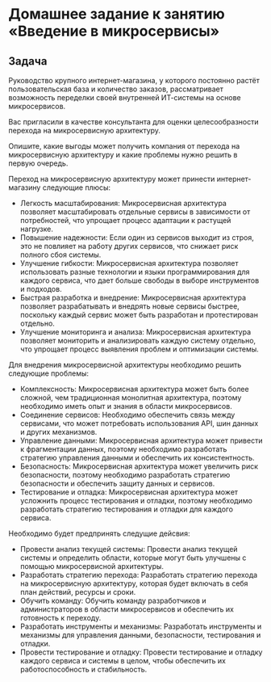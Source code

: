 # Домашнее задание к занятию «Введение в микросервисы»

## Задача

Руководство крупного интернет-магазина, у которого постоянно растёт пользовательская база и количество заказов, рассматривает возможность переделки своей внутренней   ИТ-системы на основе микросервисов. 

Вас пригласили в качестве консультанта для оценки целесообразности перехода на микросервисную архитектуру. 

Опишите, какие выгоды может получить компания от перехода на микросервисную архитектуру и какие проблемы нужно решить в первую очередь.

Переход на микросервисную архитектуру может принести интернет-магазину следующие плюсы:         
- Легкость масштабирования: Микросервисная архитектура позволяет масштабировать отдельные сервисы в зависимости от потребностей, что упрощает процесс адаптации к растущей нагрузке.     
- Повышение надежности: Если один из сервисов выходит из строя, это не повлияет на работу других сервисов, что снижает риск полного сбоя системы.    
- Улучшение гибкости: Микросервисная архитектура позволяет использовать разные технологии и языки программирования для каждого сервиса, что дает больше свободы в выборе инструментов и подходов.    
- Быстрая разработка и внедрение: Микросервисная архитектура позволяет разрабатывать и внедрять новые сервисы быстрее, поскольку каждый сервис может быть разработан и протестирован отдельно.     
- Улучшение мониторинга и анализа: Микросервисная архитектура позволяет мониторить и анализировать каждую систему отдельно, что упрощает процесс выявления проблем и оптимизации системы.    

Для внедрения микросервисной архитектуры необходимо решить следующие проблемы:         
- Комплексность: Микросервисная архитектура может быть более сложной, чем традиционная монолитная архитектура, поэтому необходимо иметь опыт и знания в области микросервисов.         
- Соединение сервисов: Необходимо обеспечить связь между сервисами, что может потребовать использования API, шин данных и других механизмов.     
- Управление данными: Микросервисная архитектура может привести к фрагментации данных, поэтому необходимо разработать стратегию управления данными и обеспечить их консистентность.       
- Безопасность: Микросервисная архитектура может увеличить риск безопасности, поэтому необходимо разработать стратегию безопасности и обеспечить защиту данных и сервисов.        
- Тестирование и отладка: Микросервисная архитектура может усложнить процесс тестирования и отладки, поэтому необходимо разработать стратегию тестирования и отладки для каждого сервиса.         

Необходимо будет предпринять следущие дейсвия:      
- Провести анализ текущей системы: Провести анализ текущей системы и определить области, которые могут быть улучшены с помощью микросервисной архитектуры.        
- Разработать стратегию перехода: Разработать стратегию перехода на микросервисную архитектуру, которая будет включать в себя план действий, ресурсы и сроки.           
- Обучить команду: Обучить команду разработчиков и администраторов в области микросервисов и обеспечить их готовность к переходу.       
- Разработать инструменты и механизмы: Разработать инструменты и механизмы для управления данными, безопасности, тестирования и отладки.        
- Провести тестирование и отладку: Провести тестирование и отладку каждого сервиса и системы в целом, чтобы обеспечить их работоспособность и стабильность.        
